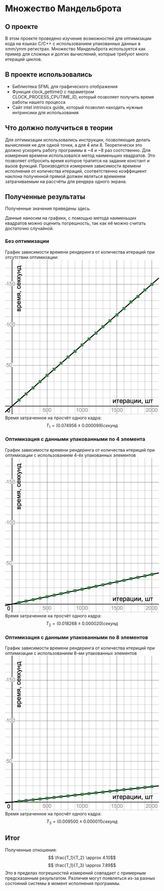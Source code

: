 # Множество Мандельброта

## О проекте

В этом проекте проведено изучение возможностей для оптимизации кода на языках C/C++ с использованием упакованных данных в xmm/ymm регистрах. Множество Мандельброта используется как пример для сложных и долгих вычислений, которые требуют много итераций циклов.

## В проекте использовались

- Библиотека SFML для графического отображения
- Функция clock_gettime() с параметром CLOCK_PROCESS_CPUTIME_ID, который позволяет получить время работы нашего процесса
- Сайт intel intrinsics guide, который позволил находить нужные интринсики для использования

## Что должно получиться в теории

Для оптимизации использовались инструкции, позволяющие делать вычисления не для одной точки, а для 4 или 8. Теоретически это должно ускорять работу программы в ~4 и ~8 раз соотственно. Для измерения времени использовался метод наименьших квадратов. Это позволяет отбросить время которое тратится на задание констант и вызов функций. Производятся измерения зависимости времени исполнения от количества итераций, соответственно коэффициент наклона полученной прямой должен являться временем затрачиваемым на рассчёты для рендера одного экрана.

## Полученные результаты

Полученные значения приведены здесь.

Данные наносим на графики, с помощью метода наименьших квадратов можно оценить погрешность, так как её можно считать достаточно случайной.

### Без оптимизации
График зависимости времени рендеринга от количества итераций при отсутствии оптимизации:
![alt text](https://raw.githubusercontent.com/artemneskorodov/Mandelbrot/92f25651bbb628be3c7a50d1f02e83691fed3ff5/desmos-graph.png)
Время затраченное на просчёт одного кадра:
$$T_1 = (0.074956 ± 0.000099) секунд$$
### Оптимизация с данными упакованными по 4 элемента
График зависимости времени рендеринга от количества итериций при оптимизации с использованием 4-ёх упакованных элементов
![alt text](https://raw.githubusercontent.com/artemneskorodov/Mandelbrot/92f25651bbb628be3c7a50d1f02e83691fed3ff5/desmos-graph-2.png)
Время затраченное на просчёт одного кадра:
$$T_2 = (0.018268 ± 0.000020) секунд$$
### Оптимизация с данными упакованными по 8 элементов
График зависимости времени рендеринга от количества итериций при оптимизации с использованием 8-ми упакованных элементов
![alt text](https://raw.githubusercontent.com/artemneskorodov/Mandelbrot/92f25651bbb628be3c7a50d1f02e83691fed3ff5/desmos-graph-3.png)
Время затраченное на просчёт одного кадра:
$$T_3 = (0.009500 ± 0.000011) секунд$$


## Итог
Полученные отношения:
$$ \frac{T_1}{T_2} \approx 4.10$$
$$ \frac{T_1}{T_3} \approx 7.89$$
Это в пределах погрешностей измерений совпадает с примерным предсказанным результатом. Различия могут появляться из-за разных состояний системы в момент исполнения программы.


